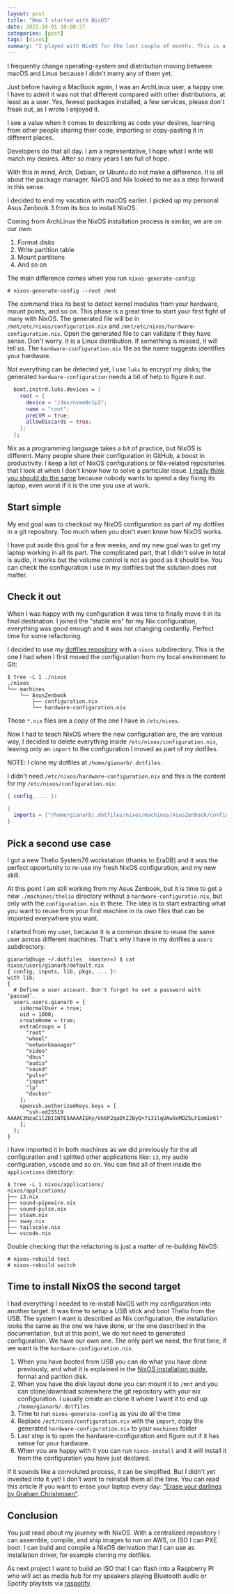 ```yaml
---
layout: post
title: "How I started with NixOS"
date: 2021-10-01 10:08:27
categories: [post]
tags: [nixos]
summary: "I played with NixOS for the last couple of months. This is a story about how I picked it up, or how I should have done it."
---
```


I frequently change operating-system and distribution moving between macOS and Linux because I didn't marry any of them yet.

Just before having a MacBook again, I was an ArchLinux user, a happy one. I have to admit it was not that different compared with other distributions, at least as a user.  Yes, fewest packages installed, a few services, please don't freak out, as I wrote I enjoyed it.

I see a value when it comes to describing as code your desires, learning from other people sharing their code, importing or copy-pasting it in different places.

Developers do that all day. I am a representative, I hope what I write will match my desires. After so many years I am full of hope.

With this in mind, Arch, Debian, or Ubuntu do not make a difference. It is all about the package manager. NixOS and Nix looked to me as a step forward in this sense.

I decided to end my vacation with macOS earlier. I picked up my personal Asus Zenbook 3 from its box to install NixOS.

Coming from ArchLinux the NixOS installation process is similar, we are on our own:

1. Format disks
2. Write partition table
3. Mount partitions
4. And so on

The main difference comes when you run `nixos-generate-config`:

```
# nixos-generate-config --root /mnt
```

The command tries its best to detect kernel modules from your hardware, mount points, and so on. This phase is a great time to start your first fight of many with NixOS.
The generated file will be in `/mnt/etc/nixos/configuration.nix` and `/mnt/etc/nixos/hardware-configuration.nix`. Open the generated file to can validate if they have sense. Don't worry. It is a Linux distribution. If something is missed, it will tell us.
The `hardware-configuration.nix` file as the name suggests identifies your hardware.

Not everything can be detected yet, I use `luks` to encrypt my disks; the generated `hardware-configuration` needs a bit of help to figure it out.

```nix
  boot.initrd.luks.devices = {
    root = {
      device = "/dev/nvme0n1p2";
      name = "root";
      preLVM = true;
      allowDiscards = true;
    };
  };
```

Nix as a programming language takes a bit of practice, but NixOS is different. Many people share their configuration in GitHub, a boost in productivity.
I keep a list of NixOS configurations or Nix-related repositories that I look at when I don't know how to solve a particular issue. [I really think you should do the same](https://github.com/gianarb/dotfiles/tree/master/nixos#credits) because nobody wants to spend a day fixing its laptop, even worst if it is the one you use at work.

## Start simple

My end goal was to checkout my NixOS configuration as part of my dotfiles in a git repository. Too much when you don't even know how NixOS works.

I have put aside this goal for a few weeks, and my new goal was to get my laptop working in all its part. The complicated part, that I didn't solve in total is audio, it works but the volume control is not as good as it should be. You can check the configuration I use in my dotfiles but the solution does not matter.

## Check it out

When I was happy with my configuration it was time to finally move it in its final destination. I joined the "stable era" for my Nix configuration, everything was good enough and it was not changing costantly. Perfect time for some refactoring.

I decided to use my [dotfiles repository](https://github.com/gianarb/dotfiles) with a `nixos` subdirectory. This is the one I had when I first moved the configuration from my local environment to Git:

```
$ tree -L 1 ./nixos
./nixos
└── machines
    └── AsusZenbook
        ├── configuration.nix
        └── hardware-configuration.nix
```

Those `*.nix` files are a copy of the one I have in `/etc/nixos`.

Now I had to teach NixOS where the new configuration are, the are various way, I decided to delete everything inside `/etc/nixos/configuration.nix`, leaving only an `import` to the configuration I moved as part of my dotfiles.

NOTE: I clone my dotfiles at `/home/gianarb/.dotfiles`.

I didn't need `/etc/nixos/hardware-configuration.nix` and this is the content for my `/etc/nixos/configuration.nix`:

```nix
{ config, ... }:

{
  imports = ["/home/gianarb/.dotfiles/nixos/machines/AsusZenbook/configuration.nix"];
}

```

## Pick a second use case

I got a new Thelio System76 workstation (thanks to EraDB) and it was the perfect opportunity to re-use my fresh NixOS configuration, and my new skill.

At this point I am still working from my Asus Zenbook, but it is time to get a new `./machines/thelio` directory without a `hardware-configuratio.nix`, but only with the `configuration.nix` in there. The idea is to start extracting what you want to reuse from your first machine in its own files that can be imported everywhere you want.

I started from my user, because it is a common desire to reuse the same user across different machines. That's why I have in my dotfiles a `users` subdirectory.

```
gianarb@huge ~/.dotfiles  (master=) $ cat nixos/users/gianarb/default.nix
{ config, inputs, lib, pkgs, ... }:
with lib;
{
  # Define a user account. Don't forget to set a password with ‘passwd’.
  users.users.gianarb = {
    isNormalUser = true;
    uid = 1000;
    createHome = true;
    extraGroups = [
      "root"
      "wheel"
      "networkmanager"
      "video"
      "dbus"
      "audio"
      "sound"
      "pulse"
      "input"
      "lp"
      "docker"
    ];
    openssh.authorizedKeys.keys = [
      "ssh-ed25519 AAAAC3NzaC1lZDI1NTE5AAAAIEKy/Uk6P2qaDtZJByQ+7i31lqUAw9xMDZ5LFEamIe6l"
    ];
  };
}
```

I have imported it in both machines as we did previously for the all configuration and I splitted other applications like: `i3`, my audio configuration, vscode and so on. You can find all of them inside the `applications` directory:

```
$ tree -L 1 nixos/applications/
nixos/applications/
├── i3.nix
├── sound-pipewire.nix
├── sound-pulse.nix
├── steam.nix
├── sway.nix
├── tailscale.nix
└── vscode.nix
```

Double checking that the refactoring is just a matter of re-building NixOS:

```
# nixos-rebuild test
# nixos-rebuild switch
```

## Time to install NixOS the second target

I had everything I needed to re-install NixOS with my configuration into another target. It was time to setup a USB stick and boot Thelio from the USB.
The system I want is described as Nix configuration, the installation looks the same as the one we have done, or the one described in the documentation, but at this point, we do not need to generated configuration. We have our own one.
The only part we need, the first time, if we want is the `hardware-configuration.nix`.

1. When you have booted from USB you can do what you have done previously, and what it is explained in the [NixOS installation guide](https://nixos.org/manual/nixos/stable/#sec-installation), format and parition disk.
2. When you have the disk layout done you can mount it to `/mnt` and you can clone/download somewhere the git repository with your nix configuration. I usually create an clone it where I want it to end up: `/home/gianarb/.dotfiles`.
3. Time to run `nixos-generate-config` as you do all the time
4. Replace `/ect/nixos/configuration.nix` with the `import`, copy the generated `hardware-configuration.nix` to your `machines` folder
5. Last step is to open the hardware-configuration and figure out if it has sense for your hardware.
6. When you are happy with it you can run `nixos-install` and it will install it from the configuration you have just declared.

If it sounds like a convoluted process, it can be simplfied. But I didn't yet invested into it yet! I don't want to reinstall them all the time. You can read this article if you want to erase your laptop every day: ["Erase your darlings by Graham Christensen"](https://grahamc.com/blog/erase-your-darlings).

## Conclusion

You just read about my journey with NixOS. With a centralized repository I can assemble, compile, and ship images to run on AWS, or ISO I can PXE boot.
I can build and compile a NixOS derivation that I can use as installation driver, for example cloning my dotfiles.

As next project I want to build an ISO that I can flash into a Raspberry PI who will act as media hub for my speakers playing Bluetooth audio or Spotify playlists via [raspotify](https://github.com/dtcooper/raspotify).
